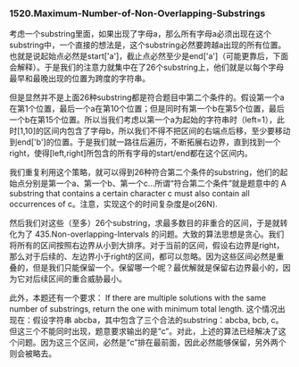 ### 1520.Maximum-Number-of-Non-Overlapping-Substrings

考虑一个substring里面，如果出现了字母a，那么所有字母a必须出现在这个substring中，一个直接的想法是，这个substring必然要跨越a出现的所有位置。也就是说起始点必然是start['a']，截止点必然至少是end['a']（可能更靠后，下面会解释）。于是我们的注意力就集中在了26个substring上，他们就是以每个字母最早和最晚出现的位置为跨度的字符串。

但是显然并不是上面26种substring都是符合题目中第二个条件的。假设第一个a在第1个位置，最后一个a在第10个位置；但是同时有第一个b在第5个位置，最后一个b在第15个位置。所以当我们考虑以第一个a为起始的字符串时（left=1），此时[1,10]的区间内包含了字母b，所以我们不得不把区间的右端点后移，至少要移动到end['b']的位置。于是我们就一路往后遍历，不断拓展右边界，直到找到一个right，使得[left,right]所包含的所有字母的start/end都在这个区间内。

我们重复利用这个策略，就可以得到26种符合第二个条件的substring，他们的起始点分别是第一个a、第一个b、第一个c...所谓“符合第二个条件”就是题意中的 A substring that contains a certain character c must also contain all occurrences of c。注意，实现这个的时间复杂度是o(26N).

然后我们对这些（至多）26个substring，求最多数目的非重合的区间，于是就转化为了 435.Non-overlapping-Intervals 的问题。大致的算法思想是贪心。我们将所有的区间按照右边界从小到大排序。对于当前的区间，假设右边界是right，那么对于后续的、左边界小于right的区间，都可以忽略。因为这些区间必然是重叠的，但是我们只能保留一个。保留哪一个呢？最优解就是保留右边界最小的，因为它对后续区间的重合威胁最小。

此外，本题还有一个要求： If there are multiple solutions with the same number of substrings, return the one with minimum total length. 这个情况出现在：假设字符串 abcba，其中包含了三个合法的substring：abcba, bcb, c。但这三个不能同时出现，题意要求输出的是“c”。对此，上述的算法已经解决了这个问题。因为这三个区间，必然是“c”排在最前面，因此必然能够保留，另外两个则会被略去。
